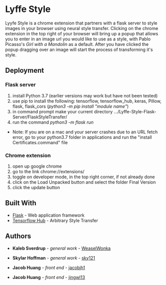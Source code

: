 # Lyffe Style

Lyyfe Style is a chrome extension that partners with a flask server to style images in your browser using neural style transfer. Clicking on the chrome extension in the top right of your browser will bring up a popup that allows you to enter in an image url you would like to use as a style, with Pablo Picasso's *Girl with a Mandolin* as a default. After you have clicked the popup dragging over an image will start the process of transforming it's style.

## Deployment

### Flask server
1. install Python 3.7 (earlier versions may work but have not been tested)
2. use pip to install the following: tensorflow, tensorflow_hub, keras, Pillow, flask, flask_cors (*python3 -m pip install "module name"*)
3. in command prompt make your current directory .../Lyffe-Style-Flask-Server/FlaskStyleTransfer/
4. run the command *python3 -m flask run*
- Note: If you are on a mac and your server crashes due to an URL fetch error, go to your python3.7 folder in applications and run the
"install Certificates.command" file  

### Chrome extension
1. open up google chrome
2. go to the link chrome://extensions/
3. toggle on developer mode, in the top right corner, if not already done
4. click on the Load Unpacked button and select the folder Final Version
5. click the update button

## Built With

* [Flask](https://flask.palletsprojects.com/en/1.1.x/) - Web application framework
* [Tensorflow Hub](https://tfhub.dev/google/magenta/arbitrary-image-stylization-v1-256/2) - Arbitrary Style Transfer

## Authors

* **Kaleb Sverdrup** - *general work* - [WeaselWonka](https://github.com/WeaselWonka)

* **Skylar Hoffman** - *general work* - [sky121](https://github.com/sky121)

* **Jacob Huang** - *front end* - [jacobjh1](https://github.com/jacobjh1)

* **Jacob Huang** - *front end* - [jingwl13](https://github.com/JingleOne)
